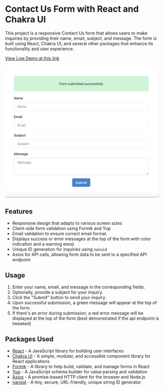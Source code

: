 # Contact Us Form with React and Chakra UI

This project is a responsive Contact Us form that allows users to make inquiries by providing their name, email, subject, and message. The form is built using React, Chakra UI, and several other packages that enhance its functionality and user experience.

[View Live Demo at this link](https://serene-sunflower-6c6f6f.netlify.app/)

![Contact Us Form Screenshot](./contactme.png)

## Features

- Responsive design that adapts to various screen sizes
- Client-side form validation using Formik and Yup
- Email validation to ensure correct email format
- Displays success or error messages at the top of the form with color indication and a warning emoji
- Unique ID generation for inquiries using `nanoid`
- Axios for API calls, allowing form data to be sent to a specified API endpoint


## Usage

1. Enter your name, email, and message in the corresponding fields.
2. Optionally, provide a subject for your inquiry.
3. Click the "Submit" button to send your inquiry.
4. Upon successful submission, a green message will appear at the top of the form.
5. If there's an error during submission, a red error message will be displayed at the top of the form.(best demonstrated if the api endpoint is tweaked)

## Packages Used

- [React](https://reactjs.org/) - A JavaScript library for building user interfaces
- [Chakra UI](https://chakra-ui.com/) - A simple, modular, and accessible component library for React applications
- [Formik](https://formik.org/) - A library to help build, validate, and manage forms in React
- [Yup](https://github.com/jquense/yup) - A JavaScript schema builder for value parsing and validation
- [Axios](https://github.com/axios/axios) - A promise-based HTTP client for the browser and Node.js
- [nanoid](https://github.com/ai/nanoid) - A tiny, secure, URL-friendly, unique string ID generator
